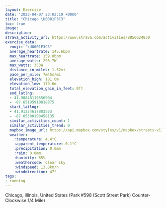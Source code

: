 ```yaml
---
layout: Exercise
date: '2023-04-07 23:02:19 +0000'
title: "Chicago \U0001F3C3"
toc: true
image:
description:
strava_activity_url: https://www.strava.com/activities/8850624930
exercise_data:
  emoji: "\U0001F3C3"
  average_heartrate: 145.6bpm
  max_heartrate: 159.0bpm
  average_watts: 298.7W
  max_watts: 353W
  distance_in_miles: 1.52mi
  pace_per_mile: 7m45s/mi
  elevation_high: 181.6m
  elevation_low: 179.6m
  total_elevation_gain_in_feet: 0ft
  end_latlng:
  - 41.90848119556904
  - -87.65195910818875
  start_latlng:
  - 41.91224617883563
  - -87.65300198458135
  similar_activities_count: 1
  similar_activities_trend: 0
  mapbox_image_url: https://api.mapbox.com/styles/v1/mapbox/streets-v11/static/path-5+787af2-1.0(g%7Bx~F%7Ck~uOAqAGYKY%3FMZs%40%60AgAb%40y%40F%5BNk%40BOF%7DE%40CTMFM%40e%40I%7DIBcBKqF%3FiABUFSr%40g%40PIp%40AJDBFBRCjA%40rCFf%40PVPJJBtAGXOPYBO%40SGeDAMKQGIQKKC%5B%3F_AHKBKHKRG%5CB%7C%40AtAD%5EL%5CNNVJrAITORUDM%40kBBIFE%40%40FR%40f%40DVJJlD%7CBDFAPNPxAfCDL%40Z%3F%60HDvKJz%40h%40bBHZALCD_%40V),pin-s-s+e5b22e(-87.65135,41.91172),pin-s-f+89ae00(-87.65115,41.90737999999999)/auto/800x800?access_token=pk.eyJ1Ijoiam9zaGJlY2ttYW4iLCJhIjoiY205eWR2aDd1MWZ6djJrbXc4a3M0bWZleiJ9.XiG9OWkNcZk2QzjJbxLB4A
  weather:
    :temperature: 4.4°C
    :apparent_temperature: 0.1°C
    :precipitation: 0.0mm
    :rain: 0.0mm
    :humidity: 65%
    :weathercode: Clear sky
    :windspeed: 13.8km/h
    :winddirection: 47°
tags:
- running
---
```

Chicago, Illinois, United States (Park #598 (Scott Street Park) Counter-Clockwise 1/4 Mile)
